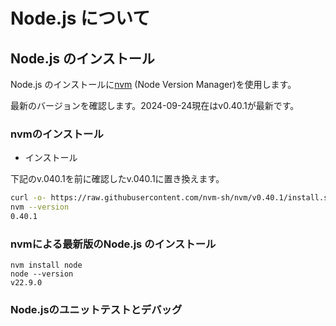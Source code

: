 # Node.js について

## Node.js のインストール

Node.js のインストールに[nvm] (Node Version Manager)を使用します。

[nvm]: https://github.com/nvm-sh/nvm

最新のバージョンを確認します。2024-09-24現在はv0.40.1が最新です。

### nvmのインストール

- インストール

下記のv.040.1を前に確認したv.040.1に置き換えます。

```bash
curl -o- https://raw.githubusercontent.com/nvm-sh/nvm/v0.40.1/install.sh | bash
nvm --version
0.40.1
```

### nvmによる最新版のNode.js のインストール

```
nvm install node
node --version
v22.9.0
```

### Node.jsのユニットテストとデバッグ
